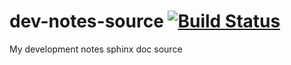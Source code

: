 # dev-notes-source [![Build Status](https://travis-ci.org/kiranm516/dev-notes-source.svg?branch=master)](https://travis-ci.org/kiranm516/dev-notes-source)
My development notes sphinx doc source

